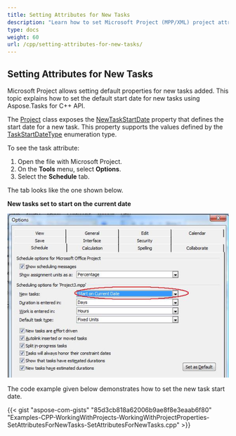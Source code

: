 ```yaml
---
title: Setting Attributes for New Tasks
description: "Learn how to set Microsoft Project (MPP/XML) project attributes for newly created tasks using Aspose.Tasks for C++."
type: docs
weight: 60
url: /cpp/setting-attributes-for-new-tasks/
---
```


## **Setting Attributes for New Tasks**
Microsoft Project allows setting default properties for new tasks added. This topic explains how to set the default start date for new tasks using Aspose.Tasks for C++ API.

The [Project](https://apireference.aspose.com/tasks/cpp/class/aspose.tasks.project) class exposes the [NewTaskStartDate](https://apireference.aspose.com/tasks/cpp/class/aspose.tasks.prj#a206158d8e6e22155f3b987f4ba86378e) property that defines the start date for a new task. This property supports the values defined by the [TaskStartDateType](https://apireference.aspose.com/tasks/cpp/class/aspose.tasks.prj#a206158d8e6e22155f3b987f4ba86378e) enumeration type.

To see the task attribute:

1. Open the file with Microsoft Project.
2. On the **Tools** menu, select **Options**.
3. Select the **Schedule** tab.

The tab looks like the one shown below.

**New tasks set to start on the current date**

![edit task's schedule options in Microsoft Project](working-with-project-properties_6.png)

The code example given below demonstrates how to set the new task start date.

{{< gist "aspose-com-gists" "85d3cb818a62006b9ae8f8e3eaab6f80" "Examples-CPP-WorkingWithProjects-WorkingWithProjectProperties-SetAttributesForNewTasks-SetAttributesForNewTasks.cpp" >}}
